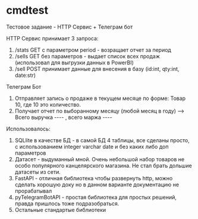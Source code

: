 # cmdtest
Тестовое задание - HTTP Сервис + Телеграм бот

HTTP Сервис принимает 3 запроса:
1. /stats GET с параметром period - возращает отчет за период
2. /sells GET без параметров - выдает список всех продаж (использовал для выгрузки данных в PowerBI)
3. /sell POST принимает данные для внесения в базу (id:int, qty:int, date:str)

Телеграм Бот
1. Отправляет запись о продаже в текущем месяце по форме: Товар 10, где 10 это количество.
2. Получает отчет по выборанному месяцу (любой месяц в году) --> Всего выручка ---- , всего маржа ----

Использовалось:
1. SQLlite в качестве БД - в самой БД 4 таблицы, все сделаны просто, с использованием integer varchar date и без каких либо доп параметров
2. Датасет - выдуманный мной. Очень небольшой набор товаров не особо популярного канцелярского магазина. Не стал брать дольшие датасеты из сети.
3. FastAPI - отличная библиотека чтобы развернуть http, можно сделать хорошую доку но в данном варианте документацию не прорабатывал
4. pyTelegramBotAPI - простая библиотека для простых решений, правда пришлось тоже подразобраться.
5. Остальные стандартые библиотеки

